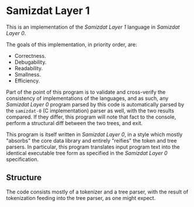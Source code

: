 Samizdat Layer 1
================

This is an implementation of the *Samizdat Layer 1* language in
*Samizdat Layer 0*.

The goals of this implementation, in priority order, are:

* Correctness.
* Debugability.
* Readability.
* Smallness.
* Efficiency.

Part of the point of this program is to validate and cross-verify
the consistency of implementations of the languages, and as such,
any *Samizdat Layer 0* program parsed by this code is automatically parsed
by the `samizdat-0` (C implementation) parser as well, with the two results
compared. If they differ, this program will note that fact to the console,
perform a structural diff between the two trees, and exit.

This program is itself written in *Samizdat Layer 0*, in a style
which mostly "absorbs" the core data library and entirely "reifies"
the token and tree parsers. In particular, this program translates
input program text into the identical executable tree form as specified
in the *Samizdat Layer 0* specification.


Structure
---------

The code consists mostly of a tokenizer and a tree parser, with the result
of tokenization feeding into the tree parser, as one might expect.
